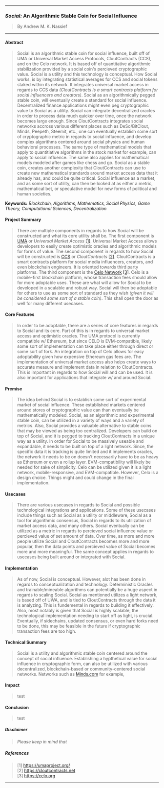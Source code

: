 ___
### *Social:* An Algorithmic Stable Coin for Social Influence
> By Andrew M. K. Nassief
___

#### Abstract
> Social is an algorithmic stable coin for social influence, built off of UMA or Universal Market Access Protocols, CloutContracts (CCS), and on the Celo network. It is based off of quantitative algorithmic stabilization provided by a social coin's percieved cryptographic value. Social is a utility and this technology is conceptual. How Social works, is by integrating statistical averages for CCS and social tokens staked within its network. It integrates universal market access in regards to CCS data *(CloutContracts is a smart contracts platform for social influencers and creators)*. Social as an algorithmically pegged stable coin, will eventually create a standard for social influence. Decentralized finance applications might even peg cryptographic value to Social as a utility. Social can integrate decentralized oracles in order to process data much quicker over time, once the network becomes large enough. Since CloutContracts integrates social networks accross various different places such as DeSo/BitClout, Minds, Peepeth, Steemit, etc., one can eventually establish some sort of cryptographic metric in regards to social influence, and develop complex algorithms centered around social physics and human behavioral processes. The same type of mathematical models that apply to quantitiative algorithms in the stock market for example, can apply to social influence. The same also applies for mathematical models modeled after games like chess and go. Social as a stable coin, creates another complexity that CloutContracts can use to create new mathematical standards around market access data that it already has, and could be quite critical. Social influence as a market, and as some sort of utility, can then be looked at as either a metric, mathematical bet, or speculative model for new forms of political and human societies.

**Keywords:** *Blockchain, Algorithms, Mathematics, Social Physics, Game Theory, Computational Sciences, Decentralization*

#### Project Summary
> There are multiple components in regards to how Social will be constructed and what its core utility shall be. The first component is [UMA](https://umaproject.org/) or *Universal Market Access* [[1]](https://umaproject.org/). Universal Market Access allows developers to easily create optimistic oracles and algorithmic models for forms of value. The second component in regards to how Social will be constructed is [CCS](https://cloutcontracts.net) or *CloutContracts* [[2]](https://cloutcontracts.net). CloutContracts is a smart contracts platform for social media influencers, creators, and even blockchain engineers. It is oriented towards third party platforms. The third component is the [Celo Network](https://celo.org/) [[3]](https://celo.org/). Celo is a mobile-first blockchain platform, whose transaction fees should allow for more adoptable uses. These are what will allow for Social to be developed in a scalable and robust way. Social will then be adoptable for others to use as some sort of standard as they wish *(given it will be considered some sort of a stable coin)*. This shall open the door as well for many different usecases.

#### Core Features
> In order to be adoptable, there are a series of core features in regards to Social and its core. Part of this is in regards to universal market access and optimistic oracles. The UMA protocol is currently compatible w/ Ethereum, but since CELO is EVM-compatible, likely some sort of implementation can take place either through direct or some sort of fork. An integration on top of Celo allows for easy adoptability given how expensive Ethereum gas fees are. The implementation of universal market access also helps create ways to accurate measure and implement data in relation to CloutContracts. This is important in regards to how Social will and can be used. It is also important for applications that integrate w/ and around Social.

#### Premise
> The idea behind Social is to establish some sort of experimental market of social influence. These established markets centered around stores of cryptographic value can than eventually be mathematically modeled. Social, as an algorithmic and experimental stable coin, can be utilized in a variety of ways and a variety of metrics. Also, Social provides a valuable alternative to stable coins that may be viewed as being too centralized. Developers can build on top of Social, and it is pegged to tracking CloutContracts in a unique way as a utility. In order for Social to be massively useable and expandable, it needs to be built on top of a light network. Since, the specific data it is tracking is quite limited and it implements oracles, the network it needs to be on doesn't necessarily have to be as heavy as Ethereum or even a rollup layer. EVM-compatibility will likely be needed for sake of simplicity. Celo can be utilized given it is a light network, mobile-responsive, and EVM-compatible. However, Celo is a design choice. Things might and could change in the final implementation.

#### Usecases
> There are various usecases in regards to Social and possible technological integrations and applications. Some of these usecases include things such as Social as a utility or middleware, Social as a tool for algorithmic consensus, Social in regards to its utilization of market access data, and many others. Social eventually can be utilized as a metric in regards to percieved social influence value or percieved value of set amount of data. Over time, as more and more people utilize Social and CloutContracts becomes more and more popular, then the data points and percieved value of Social becomes more and more meaningful. The same concept applies in regards to usecases being built around or integrated with Social.

#### Implementation
> As of now, Social is conceptual. However, alot has been done in regards to conceptualization and technology. Deterministic Oracles and trainable/mineable algorithms can potentially be a huge aspect in regards to scaling Social. Social as mentioned utilizes a light network, is based off of UWA, and is tied to CloutContracts through the data it is analyzing. This is fundemental in regards to building it effectively. Also, most notably is given that Social is highly scalable, the technological implementation needing to start off as light, is crucial. Eventually, if sidechains, updated consensus, or even hard forks need to be done, this may be feasible in the future if cryptographic transaction fees are too high.

#### Technical Summary
> Social is a utility and algorithmic stable coin centered around the concept of social influence. Establishing a hypthetical value for social influence in cryptographic form, can also be utilized with various decentralized, blockchain-based or community-centered social networks. Networks such as [Minds.com](https://minds.com) for example, 

#### Impact
> test

#### Conclusion
> test

##### Disclaimer
> *Please keep in mind that*

##### References
> [1] https://umaproject.org/ \
> [2] https://cloutcontracts.net \
> [3] https://celo.org

___
